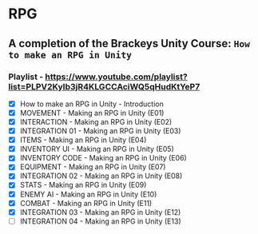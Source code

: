 # RPG

## A completion of the Brackeys Unity Course: `How to make an RPG in Unity`

### Playlist - https://www.youtube.com/playlist?list=PLPV2KyIb3jR4KLGCCAciWQ5qHudKtYeP7
- [X] How to make an RPG in Unity - Introduction
- [X] MOVEMENT - Making an RPG in Unity (E01)
- [X] INTERACTION - Making an RPG in Unity (E02)
- [X] INTEGRATION 01 - Making an RPG in Unity (E03)
- [X] ITEMS - Making an RPG in Unity (E04)
- [X] INVENTORY UI - Making an RPG in Unity (E05)
- [X] INVENTORY CODE - Making an RPG in Unity (E06)
- [X] EQUIPMENT - Making an RPG in Unity (E07)
- [X] INTEGRATION 02 - Making an RPG in Unity (E08)
- [X] STATS - Making an RPG in Unity (E09)
- [X] ENEMY AI - Making an RPG in Unity (E10)
- [X] COMBAT - Making an RPG in Unity (E11)
- [X] INTEGRATION 03 - Making an RPG in Unity (E12)
- [ ] INTEGRATION 04 - Making an RPG in Unity (E13)
